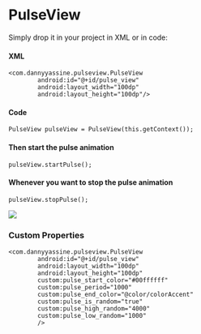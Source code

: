 # PulseView

Simply drop it in your project in XML or in code:

#### XML

    <com.dannyyassine.pulseview.PulseView
            android:id="@+id/pulse_view"
            android:layout_width="100dp"
            android:layout_height="100dp"/>
            
#### Code

    PulseView pulseView = PulseView(this.getContext());
    
#### Then start the pulse animation

    pulseView.startPulse();
    
#### Whenever you want to stop the pulse animation

    pulseView.stopPulse();
            
![](https://raw.githubusercontent.com/dannyYassine/PulseView/master/pulse-view.gif)

### Custom Properties

    <com.dannyyassine.pulseview.PulseView
            android:id="@+id/pulse_view"
            android:layout_width="100dp"
            android:layout_height="100dp"
            custom:pulse_start_color="#00ffffff"
            custom:pulse_period="1000"
            custom:pulse_end_color="@color/colorAccent"
            custom:pulse_is_random="true"
            custom:pulse_high_random="4000"
            custom:pulse_low_random="1000"
            />
